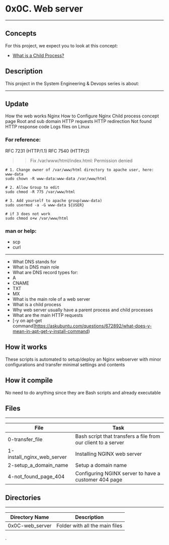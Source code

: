 # 0x0C. Web server
---

## Concepts

For this project, we expect you to look at this concept:

- [What is a Child Process?]()

## Description

This project in the System Engineering & Devops series is about:

----
Update
----

How the web works
Nginx
How to Configure Nginx
Child process concept page
Root and sub domain
HTTP requests
HTTP redirection
Not found HTTP response code
Logs files on Linux

### For reference:

RFC 7231 (HTTP/1.1)
RFC 7540 (HTTP/2)

>> Fix /var/www/html/index.html: Permission denied
```
# 1. Change owner of /var/www/html directory to apache user, here: www-data
sudo chown -R www-data:www-data /var/www/html

# 2. Allow Group to edit
sudo chmod -R 775 /var/www/html

# 3. Add yourself to apache group(www-data)
sudo usermod -a -G www-data ${USER}

# if 3 does not work
sudo chmod o+w /var/www/html
```

### man or help:

- scp
- curl

---

* What DNS stands for
* What is DNS main role
* What are DNS record types for:
* A
* CNAME
* TXT
* MX
* What is the main role of a web server
* What is a child process
* Why web server usually have a parent process and child processes
* What are the main HTTP requests
* [-y on apt-get command]https://askubuntu.com/questions/672892/what-does-y-mean-in-apt-get-y-install-command)


## How it works
These scripts is automated to setup/deploy an Nginx webserver with minor configurations and transfer minimal settings and contents

## How it compile
No need to do anything since they are Bash scripts and already executable

## Files
---
File|Task
---|---
0-transfer_file | Bash script that transfers a file from our client to a server
1-install_nginx_web_server | Installing NGINX web server
2-setup_a_domain_name | Setup a domain name
4-not_found_page_404 | Configuring NGINX server to have a customer 404 page

## Directories
---
Directory Name | Description
---|---
0x0C-web_server | Folder with all the main files


.